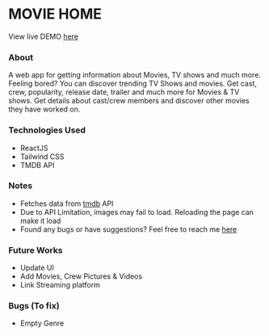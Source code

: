 <h1>MOVIE HOME</h1>

View live DEMO <a href="https://movie-home.akhilkumar.dev/">here</a>

<h3>About</h3>

<p>A web app for getting information about Movies, TV shows and much more. Feeling bored? You can discover trending TV Shows and movies. Get cast, crew, popularity, release date, trailer and much more for Movies & TV shows. Get details about cast/crew members and discover other movies they have worked on.</p>

<h3>Technologies Used</h3>

* ReactJS
* Tailwind CSS
* TMDB API

<h3>Notes</h3>

* Fetches data from <a href="https://www.themoviedb.org/">tmdb</a> API
* Due to API Limitation, images may fail to load. Reloading the page can make it load
* Found any bugs or have suggestions? Feel free to reach me <a href="https://akhilkumar.ga/">here</a>

<h3>Future Works</h3>

* Update UI
* Add Movies, Crew Pictures & Videos
* Link Streaming platform

<h3>Bugs (To fix)</h3>

* Empty Genre
